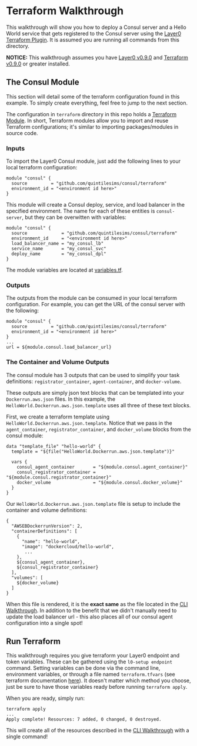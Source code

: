 # Terraform Walkthrough

This walkthrough will show you how to deploy a Consul server and a Hello World service that gets registered to the Consul server using the [Layer0 Terraform Plugin](http://layer0.ims.io/reference/terraform-plugin/). 
It is assumed you are running all commands from this directory. 

**NOTICE:** This walkthrough assumes you have [Layer0 v0.9.0](http://layer0.ims.io/releases/) and [Terraform v0.9.0](https://www.terraform.io/downloads.html) or greater installed.

## The Consul Module
This section will detail some of the terraform configuration found in this example.
To simply create everything, feel free to jump to the next section.

The configuration in `terraform` directory in this repo holds a [Terraform Module](https://www.terraform.io/intro/getting-started/modules.html). 
In short, Terraform modules allow you to import and reuse Terraform configurations; it's similar to importing packages/modules in source code.

### Inputs
To import the Layer0 Consul module, just add the following lines to your local terraform configuration: 
```
module "consul" {
  source         = "github.com/quintilesims/consul/terraform"
  environment_id = "<environment id here>"
}
```

This module will create a Consul deploy, service, and load balancer in the specified environment.
The name for each of these entities is `consul-server`, but they can be overwitten with variables:
```
module "consul" {
  source             = "github.com/quintilesims/consul/terraform"
  environment_id     = "<environment id here>"
  load_balancer_name = "my_consul_lb"
  service_name       = "my_consul_svc"
  deploy_name        = "my_consul_dpl"
}
```

The module variables are located at [variables.tf](https://github.com/quintilesims/consul/blob/master/terraform/variables.tf).

### Outputs
The outputs from the module can be consumed in your local terraform configuration.
For example, you can get the URL of the consul server with the following:
```
module "consul" {
  source         = "github.com/quintilesims/consul/terraform"
  environment_id = "<environment id here>"
}
...
url = ${module.consul.load_balancer_url}
```

### The Container and Volume Outputs
The consul module has 3 outputs that can be used to simplify your task definitions: `registrator_container`, `agent-container`, and `docker-volume`. 

These outputs are simply json text blocks that can be templated into your `Dockerrun.aws.json` files. 
In this example, the `HelloWorld.Dockerrun.aws.json.template` uses all three of these text blocks.

First, we create a terraform template using `HelloWorld.Dockerrun.aws.json.template`.
Notice that we pass in the `agent_container`, `registrator_container`, and `docker_volume` blocks from the consul module:
```
data "template_file" "hello-world" {
  template = "${file("HelloWorld.Dockerrun.aws.json.template")}"

  vars {
    consul_agent_container       = "${module.consul.agent_container}"
    consul_registrator_container = "${module.consul.registrator_container}"
    docker_volume                = "${module.consul.docker_volume}"
  }
}
```

Our `HelloWorld.Dockerrun.aws.json.template` file is setup to include the container and volume definitions:
```
{
  "AWSEBDockerrunVersion": 2,
  "containerDefinitions": [
    {
      "name": "hello-world",
      "image": "dockercloud/hello-world",
       ...
    },
    ${consul_agent_container},
    ${consul_registrator_container}
  ],
  "volumes": [
    ${docker_volume}
  ]
}
```

When this file is rendered, it is the **exact same** as the file located in the [CLI Walkthrough](https://github.com/quintilesims/consul/blob/master/example/cli/HelloWorld.Dockerrun.aws.json.template). In addition to the benefit that we didn't manually need to update the load balancer url - this also places all of our consul agent configuration into a single spot!

## Run Terraform
This walkthrough requires you give terraform your Layer0 endpoint and token variables.
These can be gathered using the `l0-setup endpoint` command. 
Setting variables can be done via the command line, environment variables, or through a file named `terraform.tfvars` (see terraform documentation [here](https://www.terraform.io/docs/configuration/variables.html)).
It doesn't matter which method you choose, just be sure to have those variables ready before running `terraform apply`. 

When you are ready, simply run:
```
terraform apply
...
Apply complete! Resources: 7 added, 0 changed, 0 destroyed.
```

This will create all of the resources described in the [CLI Walkthrough](https://github.com/quintilesims/consul/tree/master/example/cli) with a single command!

